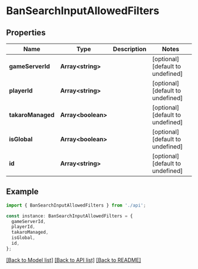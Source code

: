 # BanSearchInputAllowedFilters

## Properties

| Name              | Type                     | Description | Notes                             |
| ----------------- | ------------------------ | ----------- | --------------------------------- |
| **gameServerId**  | **Array&lt;string&gt;**  |             | [optional] [default to undefined] |
| **playerId**      | **Array&lt;string&gt;**  |             | [optional] [default to undefined] |
| **takaroManaged** | **Array&lt;boolean&gt;** |             | [optional] [default to undefined] |
| **isGlobal**      | **Array&lt;boolean&gt;** |             | [optional] [default to undefined] |
| **id**            | **Array&lt;string&gt;**  |             | [optional] [default to undefined] |

## Example

```typescript
import { BanSearchInputAllowedFilters } from './api';

const instance: BanSearchInputAllowedFilters = {
  gameServerId,
  playerId,
  takaroManaged,
  isGlobal,
  id,
};
```

[[Back to Model list]](../README.md#documentation-for-models) [[Back to API list]](../README.md#documentation-for-api-endpoints) [[Back to README]](../README.md)

